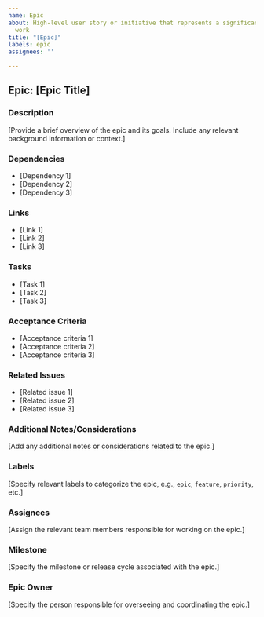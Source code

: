 ```yaml
---
name: Epic
about: High-level user story or initiative that represents a significant piece of
  work
title: "[Epic]"
labels: epic
assignees: ''

---
```


## Epic: [Epic Title]

### Description
[Provide a brief overview of the epic and its goals. Include any relevant background information or context.]

### Dependencies
- [Dependency 1]
- [Dependency 2]
- [Dependency 3]

### Links
- [Link 1]
- [Link 2]
- [Link 3]

### Tasks
- [Task 1]
- [Task 2]
- [Task 3]


### Acceptance Criteria
- [Acceptance criteria 1]
- [Acceptance criteria 2]
- [Acceptance criteria 3]

### Related Issues
- [Related issue 1]
- [Related issue 2]
- [Related issue 3]

### Additional Notes/Considerations
[Add any additional notes or considerations related to the epic.]

### Labels
[Specify relevant labels to categorize the epic, e.g., `epic`, `feature`, `priority`, etc.]

### Assignees
[Assign the relevant team members responsible for working on the epic.]

### Milestone
[Specify the milestone or release cycle associated with the epic.]

### Epic Owner
[Specify the person responsible for overseeing and coordinating the epic.]
